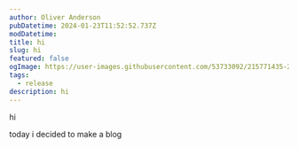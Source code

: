 ```yaml
---
author: Oliver Anderson
pubDatetime: 2024-01-23T11:52:52.737Z
modDatetime:
title: hi
slug: hi
featured: false
ogImage: https://user-images.githubusercontent.com/53733092/215771435-25408246-2309-4f8b-a781-1f3d93bdf0ec.png
tags:
  - release
description: hi
---
```


hi

today i decided to make a blog